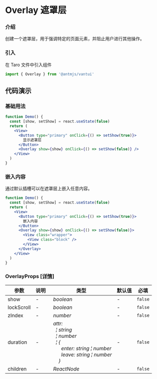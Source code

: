 # Overlay 遮罩层

### 介绍

创建一个遮罩层，用于强调特定的页面元素，并阻止用户进行其他操作。

### 引入

在 Taro 文件中引入组件

```js
import { Overlay } from '@antmjs/vantui'
```

## 代码演示

### 基础用法

```jsx
function Demo() {
  const [show, setShow] = react.useState(false)
  return (
    <View>
      <Button type="primary" onClick={() => setShow(true)}>
        显示遮罩层
      </Button>
      <Overlay show={show} onClick={() => setShow(false)} />
    </View>
  )
}
```

### 嵌入内容

通过默认插槽可以在遮罩层上嵌入任意内容。

```jsx
function Demo() {
  const [show, setShow] = react.useState(false)
  return (
    <View>
      <Button type="primary" onClick={() => setShow(true)}>
        嵌入内容
      </Button>
      <Overlay show={show} onClick={() => setShow(false)}>
        <View class="wrapper">
          <View class="block" />
        </View>
      </Overlay>
    </View>
  )
}
```
### OverlayProps [[详情]](https://github.com/AntmJS/vantui/tree/main/packages/vantui/types/overlay.d.ts)   

| 参数 | 说明 | 类型 | 默认值 | 必填 |
| --- | --- | --- | --- | --- |
| show | - | _&nbsp;&nbsp;boolean<br/>_ | - | `false` |
| lockScroll | - | _&nbsp;&nbsp;boolean<br/>_ | - | `false` |
| zIndex | - | _&nbsp;&nbsp;number<br/>_ | - | `false` |
| duration | - | _&nbsp;&nbsp;attr:<br/>&nbsp;&nbsp;&nbsp;&nbsp;&brvbar;&nbsp;string<br/>&nbsp;&nbsp;&nbsp;&nbsp;&brvbar;&nbsp;number<br/>&nbsp;&nbsp;&nbsp;&nbsp;&brvbar;&nbsp;{<br/>&nbsp;&nbsp;&nbsp;&nbsp;&nbsp;&nbsp;&nbsp;&nbsp;enter:&nbsp;string&nbsp;&brvbar;&nbsp;number<br/>&nbsp;&nbsp;&nbsp;&nbsp;&nbsp;&nbsp;&nbsp;&nbsp;leave:&nbsp;string&nbsp;&brvbar;&nbsp;number<br/>&nbsp;&nbsp;&nbsp;&nbsp;&nbsp;&nbsp;}<br/>_ | - | `false` |
| children | - | _&nbsp;&nbsp;ReactNode<br/>_ | - | `false` |

